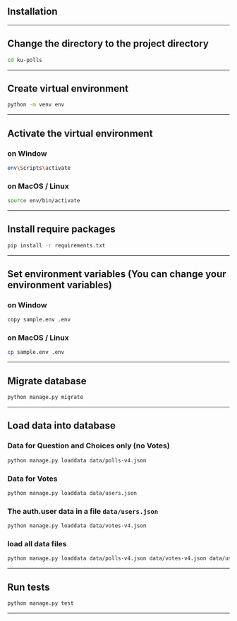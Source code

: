 ## Installation

---

## Change the directory to the project directory

```bash
cd ku-polls
```

---

## Create virtual environment

```bash
python -m venv env
```

---

## Activate the virtual environment

### on Window

```bash
env\Scripts\activate
 ```

### on MacOS / Linux

```bash
source env/bin/activate
```

---

## Install require packages

```bash
pip install -r requirements.txt
```

---

## Set environment variables (You can change your environment variables)

### on Window

```bash
copy sample.env .env
 ```

### on MacOS / Linux

```bash
cp sample.env .env
```

---

## Migrate database

```bash
python manage.py migrate
```

---

## Load data into database

### Data for Question and Choices only (no Votes)

```bash
python manage.py loaddata data/polls-v4.json
```

### Data for Votes

```bash
python manage.py loaddata data/users.json
```

### The auth.user data in a file ```data/users.json```

```bash
python manage.py loaddata data/votes-v4.json
```

### load all data files

```bash
python manage.py loaddata data/polls-v4.json data/votes-v4.json data/users.json
```

---

## Run tests

```bash
python manage.py test
```

---
